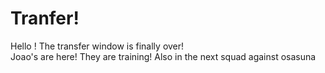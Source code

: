 # Tranfer!
Hello ! The transfer window is finally over! <br>
Joao's are here!
They are training! Also in the next squad against osasuna
